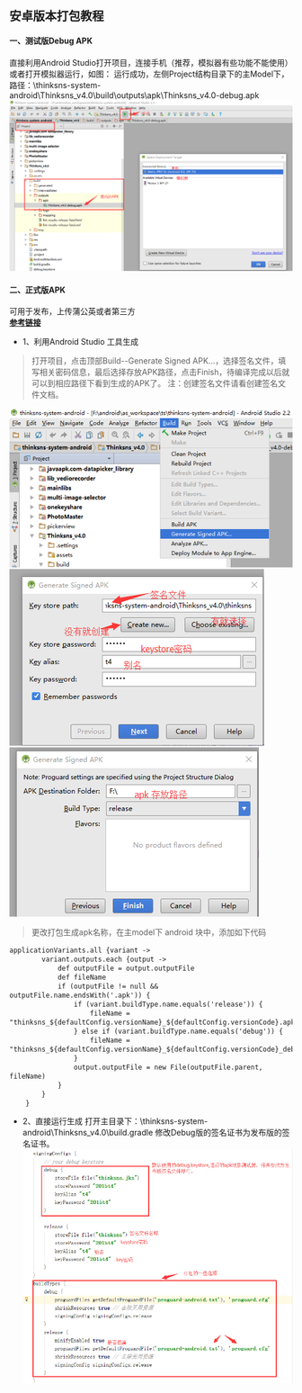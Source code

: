 ## 安卓版本打包教程

#### 一、测试版Debug APK  
直接利用Android Studio打开项目，连接手机（推荐，模拟器有些功能不能使用）或者打开模拟器运行，如图：
运行成功，左侧Project结构目录下的主Model下，路径：\thinksns-system-android\Thinksns_v4.0\build\outputs\apk\Thinksns_v4.0-debug.apk  
![](https://github.com/zhiyicx/ThinkSNS4-guide/blob/master/%E6%8A%80%E6%9C%AF%E6%96%87%E6%A1%A3/Android-Platform/document/image/apk_location.png)

#### 二、正式版APK
可用于发布，上传蒲公英或者第三方  
[**参考链接**](http://jingyan.baidu.com/article/5552ef47e5d18d518efbc96b.html) 
- 1、利用Android Studio 工具生成

 > 打开项目，点击顶部Build--Generate Signed APK...，选择签名文件，填写相关密码信息，最后选择存放APK路径，点击Finish，待编译完成以后就可以到相应路径下看到生成的APK了。
注：创建签名文件请看创建签名文件文档。

![](https://github.com/zhiyicx/ThinkSNS4-guide/blob/master/%E6%8A%80%E6%9C%AF%E6%96%87%E6%A1%A3/Android-Platform/document/image/apk_location_1.png)
![](https://github.com/zhiyicx/ThinkSNS4-guide/blob/master/%E6%8A%80%E6%9C%AF%E6%96%87%E6%A1%A3/Android-Platform/document/image/apk_location_2.png)
![](https://github.com/zhiyicx/ThinkSNS4-guide/blob/master/%E6%8A%80%E6%9C%AF%E6%96%87%E6%A1%A3/Android-Platform/document/image/apk_location_3.png)

 > 更改打包生成apk名称，在主model下 android 块中，添加如下代码
```
applicationVariants.all {variant ->
        variant.outputs.each {output ->
            def outputFile = output.outputFile
            def fileName
            if (outputFile != null && outputFile.name.endsWith('.apk')) {
                if (variant.buildType.name.equals('release')) {
                    fileName = "thinksns_${defaultConfig.versionName}_${defaultConfig.versionCode}.apk"
                } else if (variant.buildType.name.equals('debug')) {
                    fileName = "thinksns_${defaultConfig.versionName}_${defaultConfig.versionCode}_debug.apk"
                }
                output.outputFile = new File(outputFile.parent, fileName)
            }
        }
    }
```

- 2、直接运行生成
打开主目录下：\thinksns-system-android\Thinksns_v4.0\build.gradle
修改Debug版的签名证书为发布版的签名证书。 
![](https://github.com/zhiyicx/ThinkSNS4-guide/blob/master/%E6%8A%80%E6%9C%AF%E6%96%87%E6%A1%A3/Android-Platform/document/image/apk_location_4.png)